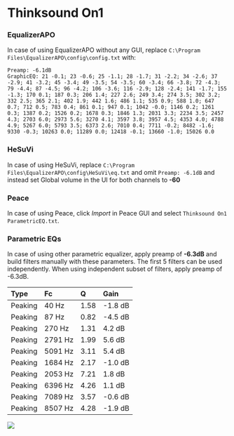 # Thinksound On1

### EqualizerAPO
In case of using EqualizerAPO without any GUI, replace `C:\Program Files\EqualizerAPO\config\config.txt`
with:
```
Preamp: -6.1dB
GraphicEQ: 21 -0.1; 23 -0.6; 25 -1.1; 28 -1.7; 31 -2.2; 34 -2.6; 37 -2.9; 41 -3.2; 45 -3.4; 49 -3.5; 54 -3.5; 60 -3.4; 66 -3.8; 72 -4.3; 79 -4.4; 87 -4.5; 96 -4.2; 106 -3.6; 116 -2.9; 128 -2.4; 141 -1.7; 155 -1.3; 170 0.1; 187 0.3; 206 1.4; 227 2.6; 249 3.4; 274 3.5; 302 3.2; 332 2.5; 365 2.1; 402 1.9; 442 1.6; 486 1.1; 535 0.9; 588 1.0; 647 0.7; 712 0.5; 783 0.4; 861 0.1; 947 0.1; 1042 -0.0; 1146 0.2; 1261 0.3; 1387 0.2; 1526 0.2; 1678 0.3; 1846 1.3; 2031 3.3; 2234 3.5; 2457 4.3; 2703 6.0; 2973 5.6; 3270 4.1; 3597 3.8; 3957 4.5; 4353 4.0; 4788 4.9; 5267 6.0; 5793 3.5; 6373 2.6; 7010 0.4; 7711 -0.2; 8482 -1.6; 9330 -0.3; 10263 0.0; 11289 0.0; 12418 -0.1; 13660 -1.0; 15026 0.0
```

### HeSuVi
In case of using HeSuVi, replace `C:\Program Files\EqualizerAPO\config\HeSuVi\eq.txt` and omit `Preamp:
-6.1dB` and instead set Global volume in the UI for both channels to **-60**

### Peace
In case of using Peace, click *Import* in Peace GUI and select `Thinksound On1 ParametricEQ.txt`.

### Parametric EQs
In case of using other parametric equalizer, apply preamp of **-6.3dB** and build filters manually
with these parameters. The first 5 filters can be used independently.
When using independent subset of filters, apply preamp of -6.3dB.

| Type    | Fc      |    Q | Gain    |
|:--------|:--------|:-----|:--------|
| Peaking | 40 Hz   | 1.58 | -1.8 dB |
| Peaking | 87 Hz   | 0.82 | -4.5 dB |
| Peaking | 270 Hz  | 1.31 | 4.2 dB  |
| Peaking | 2791 Hz | 1.99 | 5.6 dB  |
| Peaking | 5091 Hz | 3.11 | 5.4 dB  |
| Peaking | 1684 Hz | 2.17 | -1.0 dB |
| Peaking | 2053 Hz | 7.21 | 1.8 dB  |
| Peaking | 6396 Hz | 4.26 | 1.1 dB  |
| Peaking | 7089 Hz | 3.57 | -0.6 dB |
| Peaking | 8507 Hz | 4.28 | -1.9 dB |

![](https://raw.githubusercontent.com/jaakkopasanen/AutoEq/master/results/innerfidelity/sbaf-serious/Thinksound%20On1/Thinksound%20On1.png)